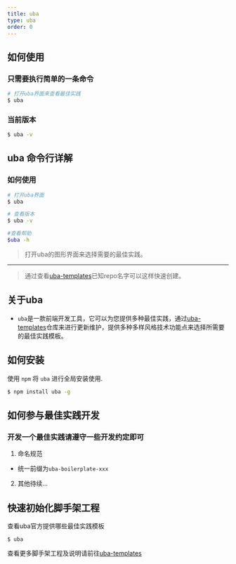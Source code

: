 ```yaml
---
title: uba
type: uba
order: 0
---
```


## 如何使用

### 只需要执行简单的一条命令
```sh
# 打开uba界面来查看最佳实践
$ uba
```

### 当前版本
```sh
$ uba -v
```


## uba 命令行详解

### 如何使用

```sh
# 打开uba界面
$ uba

# 查看版本
$ uba -v

#查看帮助
$uba -h
```

> 打开uba的图形界面来选择需要的最佳实践。

---
> 通过查看[uba-templates](https://github.com/uba-templates)已知repo名字可以这样快速创建。


## 关于uba

- `uba`是一款前端开发工具，它可以为您提供多种最佳实践，通过[uba-templates](https://github.com/uba-templates)仓库来进行更新维护，提供多种多样风格技术功能点来选择所需要的最佳实践模板。

## 如何安装

使用 `npm` 将 `uba` 进行全局安装使用.

```sh
$ npm install uba -g
```

## 如何参与最佳实践开发

### 开发一个最佳实践请遵守一些开发约定即可

1. 命名规范
  - 统一前缀为`uba-boilerplate-xxx`

2. 其他待续...


## 快速初始化脚手架工程

查看uba官方提供哪些最佳实践模板

```
$ uba
```

查看更多脚手架工程及说明请前往[uba-templates](https://github.com/uba-templates)

